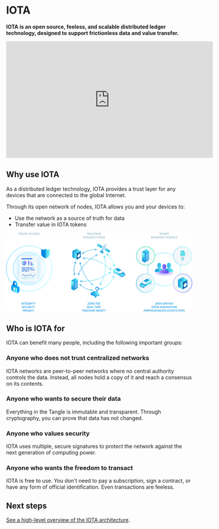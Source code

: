 # IOTA

**IOTA is an open source, feeless, and scalable distributed ledger technology, designed to support frictionless data and value transfer.**

<iframe width="560" height="315" src="https://www.youtube.com/embed/ivWqqfzunhI" frameborder="0" allow="accelerometer; autoplay; encrypted-media; gyroscope; picture-in-picture" allowfullscreen></iframe>

## Why use IOTA

As a distributed ledger technology, IOTA provides a trust layer for any devices that are connected to the global Internet.

Through its open network of nodes, IOTA allows you and your devices to:

- Use the network as a source of truth for data
- Transfer value in IOTA tokens

![IOTA benefits](../images/iota-benefits.png)

## Who is IOTA for

IOTA can benefit many people, including the following important groups:

### Anyone who does not trust centralized networks

IOTA networks are peer-to-peer networks where no central authority controls the data. Instead, all nodes hold a copy of it and reach a consensus on its contents.

### Anyone who wants to secure their data

Everything in the Tangle is immutable and transparent. Through cryptography, you can prove that data has not changed.

### Anyone who values security

IOTA uses multiple, secure signatures to protect the network against the next generation of computing power.

### Anyone who wants the freedom to transact

IOTA is free to use. You don't need to pay a subscription, sign a contract, or have any form of official identification. Even transactions are feeless.

## Next steps

[See a high-level overview of the IOTA architecture](../introduction/architecture.md).













